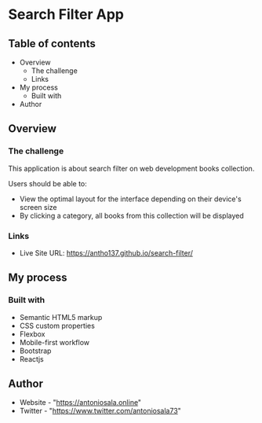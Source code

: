 # Search Filter App 

## Table of contents

- Overview
  - The challenge
  - Links
- My process
  - Built with
- Author

## Overview

### The challenge

This application is about search filter on web development books collection.

Users should be able to:

- View the optimal layout for the interface depending on their device's screen size
- By clicking a category, all books from this collection will be displayed


### Links

- Live Site URL: https://antho137.github.io/search-filter/

## My process

### Built with

- Semantic HTML5 markup
- CSS custom properties
- Flexbox
- Mobile-first workflow
- Bootstrap
- Reactjs

## Author

- Website - "https://antoniosala.online"
- Twitter - "https://www.twitter.com/antoniosala73"
